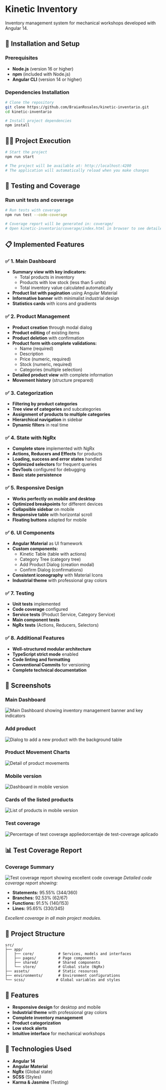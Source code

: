 # Kinetic Inventory

Inventory management system for mechanical workshops developed with Angular 14.

## 🚀 Installation and Setup

### Prerequisites

- **Node.js** (version 16 or higher)
- **npm** (included with Node.js)
- **Angular CLI** (version 14 or higher)

### Dependencies Installation

```bash
# Clone the repository
git clone https://github.com/BraianRosales/kinetic-inventario.git
cd kinetic-inventario

# Install project dependencies
npm install
```

## 🏃‍♂️ Project Execution

```bash
# Start the project
npm run start

# The project will be available at: http://localhost:4200
# The application will automatically reload when you make changes
```

## 🧪 Testing and Coverage

### Run unit tests and coverage

```bash
# Run tests with coverage
npm run test --code-coverage

# Coverage report will be generated in: coverage/
# Open kinetic-inventario/coverage/index.html in browser to see detailed report
```

## 📋 Implemented Features

### ✅ **1. Main Dashboard**
- **Summary view with key indicators:**
  - Total products in inventory
  - Products with low stock (less than 5 units)
  - Total inventory value calculated automatically
- **Product list with pagination** using Angular Material
- **Informative banner** with minimalist industrial design
- **Statistics cards** with icons and gradients

### ✅ **2. Product Management**
- **Product creation** through modal dialog
- **Product editing** of existing items
- **Product deletion** with confirmation
- **Product form with complete validations:**
  - Name (required)
  - Description
  - Price (numeric, required)
  - Stock (numeric, required)
  - Categories (multiple selection)
- **Detailed product view** with complete information
- **Movement history** (structure prepared)

### ✅ **3. Categorization**
- **Filtering by product categories**
- **Tree view of categories** and subcategories
- **Assignment of products to multiple categories**
- **Hierarchical navigation** in sidebar
- **Dynamic filters** in real time

### ✅ **4. State with NgRx**
- **Complete store** implemented with NgRx
- **Actions, Reducers and Effects** for products
- **Loading, success and error states** handled
- **Optimized selectors** for frequent queries
- **DevTools** configured for debugging
- **Basic state persistence**

### ✅ **5. Responsive Design**
- **Works perfectly on mobile and desktop**
- **Optimized breakpoints** for different devices
- **Collapsible sidebar** on mobile
- **Responsive table** with horizontal scroll
- **Floating buttons** adapted for mobile

### ✅ **6. UI Components**
- **Angular Material** as UI framework
- **Custom components:**
  - Kinetic Table (table with actions)
  - Category Tree (category tree)
  - Add Product Dialog (creation modal)
  - Confirm Dialog (confirmations)
- **Consistent iconography** with Material Icons
- **Industrial theme** with professional gray colors

### ✅ **7. Testing**
- **Unit tests** implemented
- **Code coverage** configured
- **Service tests** (Product Service, Category Service)
- **Main component tests**
- **NgRx tests** (Actions, Reducers, Selectors)

### ✅ **8. Additional Features**
- **Well-structured modular architecture**
- **TypeScript strict mode** enabled
- **Code linting and formatting**
- **Conventional Commits** for versioning
- **Complete technical documentation**

## 📸 Screenshots

### Main Dashboard
![Main Dashboard showing inventory management banner and key indicators](/assets/dashboard.png)


### Add product
![Dialog to add a new product with the background table](/assets/dashboard-add.png)


### Product Movement Charts
![Detail of product movements](/assets/movimientos.png)

### Mobile version
![Dashboard in mobile version](/assets/dashboard-mobile.png)

### Cards of the listed products
![List of products in mobile version](/assets/dashboard-mobile-2.png)

### Test coverage
![Percentage of test coverage appliedorcentaje de test-coverage aplicado](/assets/test-coverage.png)

## 📊 Test Coverage Report

### Coverage Summary
![Test coverage report showing excellent code coverage](/assets/test-coverage.png)
*Detailed code coverage report showing:*
- **Statements:** 95.55% (344/360)
- **Branches:** 92.53% (62/67)
- **Functions:** 91.5% (140/153)
- **Lines:** 95.65% (330/345)

*Excellent coverage in all main project modules.*

## 📁 Project Structure

```
src/
├── app/
│   ├── core/           # Services, models and interfaces
│   ├── pages/          # Page components
│   ├── shared/         # Shared components
│   └── store/          # Global state (NgRx)
├── assets/             # Static resources
├── environments/       # Environment configurations
└── scss/              # Global variables and styles
```

## 🎨 Features

- **Responsive design** for desktop and mobile
- **Industrial theme** with professional gray colors
- **Complete inventory management**
- **Product categorization**
- **Low stock alerts**
- **Intuitive interface** for mechanical workshops

## 🔧 Technologies Used

- **Angular 14**
- **Angular Material**
- **NgRx** (Global state)
- **SCSS** (Styles)
- **Karma & Jasmine** (Testing)
